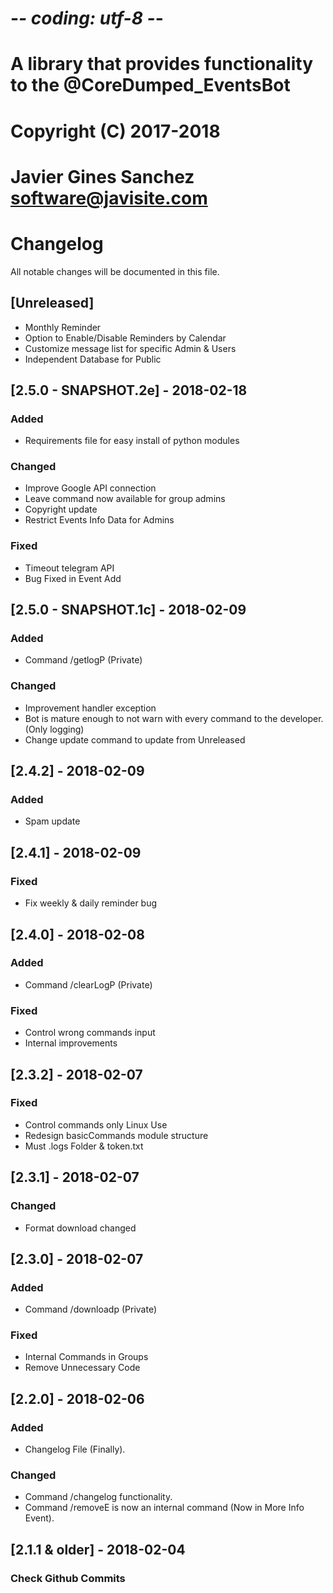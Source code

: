 # -*- coding: utf-8 -*-
# A library that provides functionality to the @CoreDumped_EventsBot
# Copyright (C) 2017-2018
# Javier Gines Sanchez <software@javisite.com>
#

# Changelog
All notable changes will be documented in this file.

## [Unreleased]
- Monthly Reminder
- Option to Enable/Disable Reminders by Calendar
- Customize message list for specific Admin & Users
- Independent Database for Public

## [2.5.0 - SNAPSHOT.2e] - 2018-02-18
### Added
- Requirements file for easy install of python modules

### Changed
- Improve Google API connection
- Leave command now available for group admins
- Copyright update
- Restrict Events Info Data for Admins

### Fixed
- Timeout telegram API
- Bug Fixed in Event Add

## [2.5.0 - SNAPSHOT.1c] - 2018-02-09
### Added
- Command /getlogP (Private)

### Changed
- Improvement handler exception
- Bot is mature enough to not warn with every command to the developer. (Only logging)
- Change update command to update from Unreleased

## [2.4.2] - 2018-02-09
### Added
- Spam update

## [2.4.1] - 2018-02-09
### Fixed
- Fix weekly & daily reminder bug

## [2.4.0] - 2018-02-08
### Added
- Command /clearLogP (Private)

### Fixed
- Control wrong commands input
- Internal improvements


## [2.3.2] - 2018-02-07
### Fixed
- Control commands only Linux Use
- Redesign basicCommands module structure
- Must .logs Folder & token.txt

## [2.3.1] - 2018-02-07
### Changed
- Format download changed

## [2.3.0] - 2018-02-07
### Added
- Command /downloadp (Private)

### Fixed
- Internal Commands in Groups
- Remove Unnecessary Code

## [2.2.0] - 2018-02-06
### Added
- Changelog File (Finally).

### Changed
- Command /changelog functionality.
- Command /removeE is now an internal command (Now in More Info Event).

## [2.1.1 & older] - 2018-02-04
### Check Github Commits
